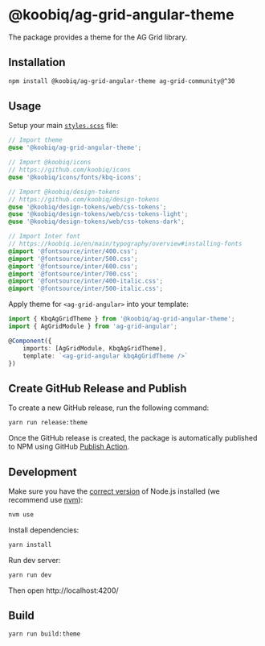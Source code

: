 # @koobiq/ag-grid-angular-theme

The package provides a theme for the AG Grid library.

## Installation

```bash
npm install @koobiq/ag-grid-angular-theme ag-grid-community@^30
```

## Usage

Setup your main [`styles.scss`](/dev/ag-grid-angular/src/styles.scss) file:

```scss
// Import theme
@use '@koobiq/ag-grid-angular-theme';

// Import @koobiq/icons
// https://github.com/koobiq/icons
@use '@koobiq/icons/fonts/kbq-icons';

// Import @koobiq/design-tokens
// https://github.com/koobiq/design-tokens
@use '@koobiq/design-tokens/web/css-tokens';
@use '@koobiq/design-tokens/web/css-tokens-light';
@use '@koobiq/design-tokens/web/css-tokens-dark';

// Import Inter font
// https://koobiq.io/en/main/typography/overview#installing-fonts
@import '@fontsource/inter/400.css';
@import '@fontsource/inter/500.css';
@import '@fontsource/inter/600.css';
@import '@fontsource/inter/700.css';
@import '@fontsource/inter/400-italic.css';
@import '@fontsource/inter/500-italic.css';
```

Apply theme for `<ag-grid-angular>` into your template:

```ts
import { KbqAgGridTheme } from '@koobiq/ag-grid-angular-theme';
import { AgGridModule } from 'ag-grid-angular';

@Component({
    imports: [AgGridModule, KbqAgGridTheme],
    template: `<ag-grid-angular kbqAgGridTheme />`
})
```

## Create GitHub Release and Publish

To create a new GitHub release, run the following command:

```bash
yarn run release:theme
```

Once the GitHub release is created, the package is automatically published to NPM using GitHub [Publish Action](.github/workflows/publish.yml).

## Development

Make sure you have the [correct version](.nvmrc) of Node.js installed (we recommend use [nvm](https://github.com/nvm-sh/nvm)):

```bash
nvm use
```

Install dependencies:

```bash
yarn install
```

Run dev server:

```bash
yarn run dev
```

Then open http://localhost:4200/

## Build

```bash
yarn run build:theme
```
